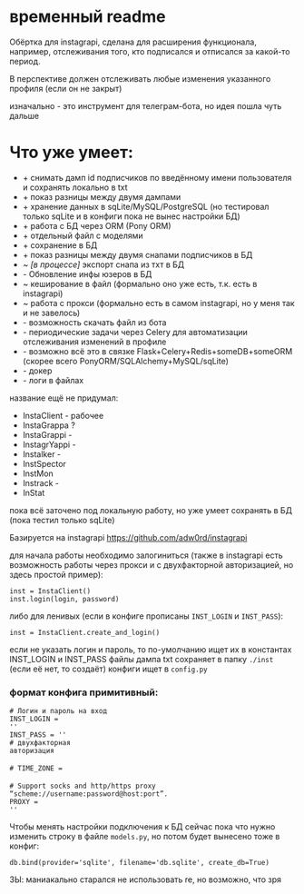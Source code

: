 # временный readme

<p>Обёртка для instagrapi, сделана для расширения функционала, 
например, отслеживания того, кто подписался и отписался за какой-то период.</p>
<p>В перспективе должен отслеживать любые изменения указанного профиля (если он не закрыт)</p>
<p>изначально - это инструмент для телеграм-бота, но идея пошла чуть дальше</p>

# Что уже умеет:
<ul>
<li>+ снимать дамп id подписчиков по введённому имени пользователя и сохранять локально в txt</li>
<li>+ показ разницы между двумя дампами</li>
<li>+ хранение данных в sqLite/MySQL/PostgreSQL (но тестировал только sqLite и в конфиги пока не вынес настройки БД)</li>
<li>+ работа с БД через ORM (Pony ORM)</li>
<li>+ отдельный файл с моделями</li>
<li>+ сохранение в БД</li>
<li>+ показ разницы между двумя снапами подписчиков в БД</li>
<li>~ <i>[в процессе]</i> экспорт снапа из тхт в БД</li>
<li>- Обновление инфы юзеров в БД</li>
<li>~ кеширование в файл (формально оно уже есть, т.к. есть в instagrapi)</li>
<li>~ работа с прокси (формально есть в самом instagrapi, но у меня так и не завелось)</li>
<li>- возможность скачать файл из бота</li>
<li>- периодические задачи через Celery для автоматизации отслеживания изменений в профиле</li>
<li>- возможно всё это в связке Flask+Celery+Redis+someDB+someORM (скорее всего PonyORM/SQLAlchemy+MySQL/sqLite)</li>
<li>- докер</li>
<li>- логи в файлах</li>
</ul>

<p>название ещё не придумал:</p>

* InstaClient - рабочее
* InstaGrappa ?
* InstaGrappi -
* InstagrYappi -
* Instalker -
* InstSpector
* InstMon
* Instrack -
* InStat

пока всё заточено под локальную работу, но уже умеет сохранять в БД (пока тестил только sqLite) 

Базируется на instagrapi
https://github.com/adw0rd/instagrapi

для начала работы необходимо залогиниться 
(также в instagrapi есть возможность работы через прокси 
и с двухфакторной авторизацией, но здесь простой пример):

`inst = InstaClient()`</br>
`inst.login(login, password)`

либо для ленивых (если в конфиге прописаны `INST_LOGIN` и `INST_PASS`):

<code>inst = InstaClient.create_and_login()</code>

если не указать логин и пароль, то по-умолчанию ищет их в константах INST_LOGIN и INST_PASS
файлы дампа txt сохраняет в папку `./inst` (если её нет, то создаёт)
конфиги ищет в `config.py`

### формат конфига примитивный:

<code># Логин и пароль на вход</code></br>
<code>INST_LOGIN = ''</code></br>
<code>INST_PASS = ''</code></br>
<code># двухфакторная авторизация</code></br>
</br>
<code># TIME_ZONE =</code></br>
</br>
<code># Support socks and http/https proxy “scheme://username:password@host:port”.</code></br>
<code>PROXY = ''</code></br>

Чтобы менять настройки подключения к БД сейчас пока что нужно изменить строку в файле `models.py`, но потом будет вынесено тоже в конфиг:

`db.bind(provider='sqlite', filename='db.sqlite', create_db=True)`

ЗЫ: маниакально старался не использовать re, но возможно, что зря